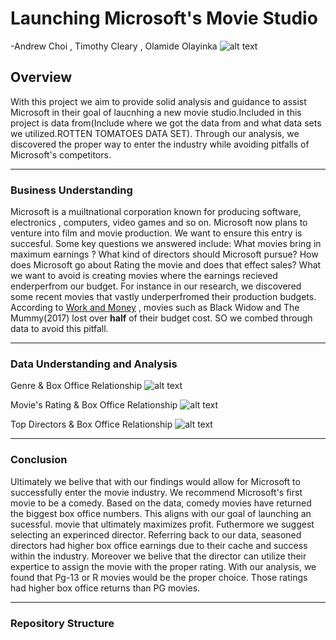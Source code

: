 # Launching Microsoft's Movie Studio
-Andrew Choi , Timothy Cleary , Olamide Olayinka
![alt text](https://logos-world.net/wp-content/uploads/2020/09/Microsoft-Logo.png)
 ## Overview
With this project we aim to provide solid analysis and guidance to assist Microsoft in their goal of laucnhing a new movie studio.Included in this project is data from(Include where we got the data from and what data sets we utilized.ROTTEN TOMATOES DATA SET). Through our analysis, we discovered the proper way to enter the industry while avoiding pitfalls of Microsoft's competitors. 

-----

 ### Business Understanding
Microsoft is a muiltnational corporation known for producing software, electronics , computers, video games and so on. Microsoft now plans to venture into film and movie production. We want to ensure this entry is succesful. Some key questions we answered include: What movies bring in maximum earnings ? What kind of directors should Microsoft pursue? How does Microsoft go about Rating the movie and does that effect sales? What we want to avoid is creating movies where the earnings recieved enderperfrom our budget. For instance in our research, we discovered some recent movies that vastly underperfromed their production budgets. According to [Work and Money](https://www.workandmoney.com/s/biggest-box-office-bombs-movie-flops-8225f2e154084d6b) , movies such as Black Widow and The Mummy(2017) lost over **half** of their budget cost. SO we combed through data to avoid this pitfall. 

-----

### Data Understanding and Analysis
Genre & Box Office Relationship
![alt text](https://i.imgur.com/ez8eUh6.png)

Movie's Rating & Box Office Relationship 
![alt text](https://i.imgur.com/57TiuM1.png)

Top Directors & Box Office Relationship
![alt text](https://i.imgur.com/2BCHDqH.png)

-----

### Conclusion
Ultimately we belive that with our findings would allow for Microsoft to successfully enter the movie industry. We recommend Microsoft's first movie to be a comedy. Based on the data, comedy movies have returned the biggest box office numbers. This aligns with our goal of launching an sucessful. movie that ultimately maximizes profit. Futhermore we suggest selecting an experinced director.  Referring back to our data, seasoned directors had higher box office earnings due to their cache and success within the industry. Moreover we belive that the director can utilize their expertice to assign the movie with the proper rating. With our analysis, we found that Pg-13 or R movies would be the proper choice. Those ratings had higher box office returns than PG movies. 


-----

### Repository Structure
